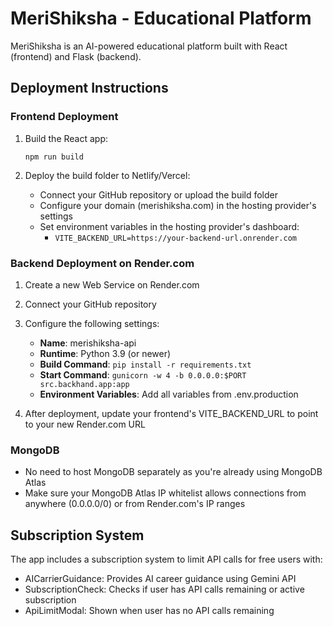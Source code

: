 # MeriShiksha - Educational Platform

MeriShiksha is an AI-powered educational platform built with React (frontend) and Flask (backend).

## Deployment Instructions

### Frontend Deployment

1. Build the React app:
   ```
   npm run build
   ```

2. Deploy the build folder to Netlify/Vercel:
   - Connect your GitHub repository or upload the build folder
   - Configure your domain (merishiksha.com) in the hosting provider's settings
   - Set environment variables in the hosting provider's dashboard:
     - `VITE_BACKEND_URL=https://your-backend-url.onrender.com`

### Backend Deployment on Render.com

1. Create a new Web Service on Render.com
2. Connect your GitHub repository
3. Configure the following settings:
   - **Name**: merishiksha-api
   - **Runtime**: Python 3.9 (or newer)
   - **Build Command**: `pip install -r requirements.txt`
   - **Start Command**: `gunicorn -w 4 -b 0.0.0.0:$PORT src.backhand.app:app`
   - **Environment Variables**: Add all variables from .env.production

4. After deployment, update your frontend's VITE_BACKEND_URL to point to your new Render.com URL

### MongoDB

- No need to host MongoDB separately as you're already using MongoDB Atlas
- Make sure your MongoDB Atlas IP whitelist allows connections from anywhere (0.0.0.0/0) or from Render.com's IP ranges

## Subscription System

The app includes a subscription system to limit API calls for free users with:
- AICarrierGuidance: Provides AI career guidance using Gemini API
- SubscriptionCheck: Checks if user has API calls remaining or active subscription
- ApiLimitModal: Shown when user has no API calls remaining
